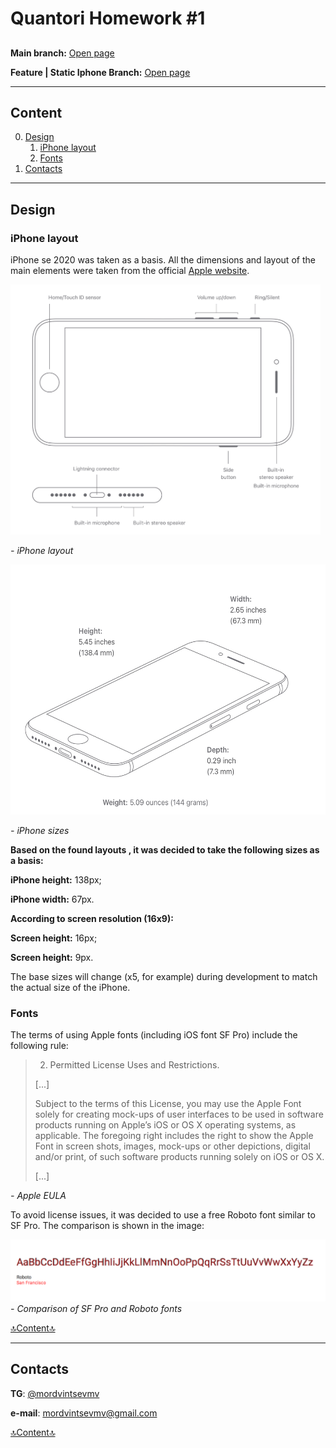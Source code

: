 # Quantori Homework #1

##

**Main branch:** <a href="https://mordvintsevmv.github.io/quantori_homework_1" target="_blank">Open page</a>

**Feature | Static Iphone Branch:** <a href="https://quantori-hw1-feature-static.netlify.app/" target="_blank">Open page</a>

---

## <a name="content">Content</a>

0. [Design](#design)
    1. [iPhone layout](#design-iphone)
    1. [Fonts](#design-fonts)
2. [Contacts](#contacts)


---

## <a name="design">Design</a>

### <a name="design-iphone">iPhone layout</a>

iPhone se 2020 was taken as a basis.
All the dimensions and layout of the main elements were taken from the official [Apple website](https://www.apple.com/iphone-se/specs/).

<img src="readme-img/iphone-laout.png" alt="iPhone layout" height="400px"/>

*- iPhone layout*

<img src="readme-img/iphone-size.png" alt="iPhone sizes" height="400px"/>

*- iPhone sizes*

**Based on the found layouts , it was decided to take the following sizes as a basis:**

**iPhone height:** 138px;

**iPhone width:** 67px.

**According to screen resolution (16x9):**

**Screen height:** 16px;

**Screen height:** 9px.

The base sizes will change (x5, for example) during development to match the actual size of the iPhone.

### <a name="design-fonts">Fonts</a>

The terms of using Apple fonts (including iOS font SF Pro) include the following rule:

> 2. Permitted License Uses and Restrictions.
> 
> [...]
> 
> Subject to the terms of this License, you may use the Apple Font solely for creating mock-ups of user interfaces to be used in software products running on Apple’s iOS or OS X operating systems, as applicable. The foregoing right includes the right to show the Apple Font in screen shots, images, mock-ups or other depictions, digital and/or print, of such software products running solely on iOS or OS X.
> 
> [...]

*- Apple EULA*

To avoid license issues, it was decided to use a free Roboto font similar to SF Pro. 
The comparison is shown in the image:

![SF Pro vs Roboto](readme-img/sf_roboto_compare.png)
*- Comparison of SF Pro and Roboto fonts*

[🔝Content🔝](#content)

---

## <a name="contacts">Contacts</a>

**TG**: [@mordvintsevmv](https://t.me/mordvintsevmv)

**e-mail**: mordvintsevmv@gmail.com


[🔝Content🔝](#content)
